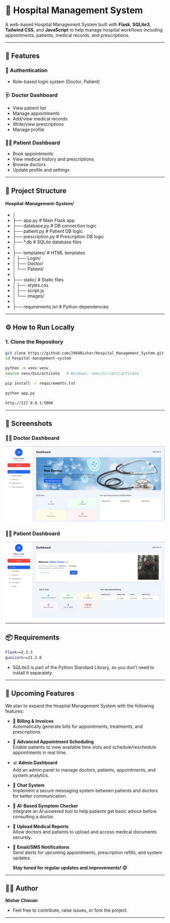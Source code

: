 # 🏥 Hospital Management System

A web-based Hospital Management System built with **Flask**, **SQLite3**, **Tailwind CSS**, and **JavaScript** to help manage hospital workflows including appointments, patients, medical records, and prescriptions.

---

## 📌 Features

### 🔐 Authentication
- Role-based login system (Doctor, Patient)

### 🩺 Doctor Dashboard
- View patient list
- Manage appointments
- Add/view medical records
- Write/view prescriptions
- Manage profile

### 👨‍⚕️ Patient Dashboard
- Book appointments
- View medical history and prescriptions
- Browse doctors
- Update profile and settings

---

## 📁 Project Structure
#### Hospital-Management-System/
- │
- ├── app.py # Main Flask app
- ├── database.py # DB connection logic
- ├── patient.py # Patient DB logic
- ├── prescription.py # Prescription DB logic
- ├── *.db # SQLite database files
- │
- ├── templates/ # HTML templates
- │ ├── Login/
- │ ├── Doctor/
- │ └── Patient/
- │
- ├── static/ # Static files
- │ ├── styles.css
- │ ├── script.js
- │ └── images/
- │
- ├── requirements.txt # Python dependencies


---

## ⚙️ How to Run Locally

### 1. Clone the Repository
```bash
git clone https://github.com/2004Nishar/Hospital_Management_System.git
cd hospital-management-system
```
```bash
python -m venv venv
source venv/bin/activate   # Windows: venv\Scripts\activate
```
```bash
pip install -r requirements.txt
```
```bash
python app.py
```
```bash
http://127.0.0.1:5000
```
---
## 📸 Screenshots
### 👨‍⚕️ Doctor Dashboard
![Doctor Dashboard](Screenshots/Doctor_dashboard.png)

### 🧑‍⚕️ Patient Dashboard
![Patient Dashboard](Screenshots/Patient_Dashboard.png)

---

## 📦 Requirements
```bash
Flask==2.3.3
gunicorn==21.2.0
```
- SQLite3 is part of the Python Standard Library, so you don’t need to install it separately.
---
## 🚧 Upcoming Features

We plan to expand the Hospital Management System with the following features:

- 🧾 **Billing & Invoices**  
  Automatically generate bills for appointments, treatments, and prescriptions.

- 📅 **Advanced Appointment Scheduling**  
  Enable patients to view available time slots and schedule/reschedule appointments in real time.

- 📊 **Admin Dashboard**  
  Add an admin panel to manage doctors, patients, appointments, and system analytics.

- 💬 **Chat System**  
  Implement a secure messaging system between patients and doctors for better communication.

- 🧠 **AI-Based Symptom Checker**  
  Integrate an AI-powered tool to help patients get basic advice before consulting a doctor.

- 📁 **Upload Medical Reports**  
  Allow doctors and patients to upload and access medical documents securely.

- 🔔 **Email/SMS Notifications**  
  Send alerts for upcoming appointments, prescription refills, and system updates.

  **Stay tuned for regular updates and improvements! 😊**
---
## 🙋‍♂️ Author
***Nishar Chavan***
- Feel free to contribute, raise issues, or fork the project.
---
